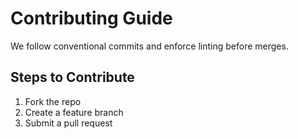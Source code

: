 # Contributing Guide

We follow conventional commits and enforce linting before merges.

## Steps to Contribute
1. Fork the repo
2. Create a feature branch
3. Submit a pull request